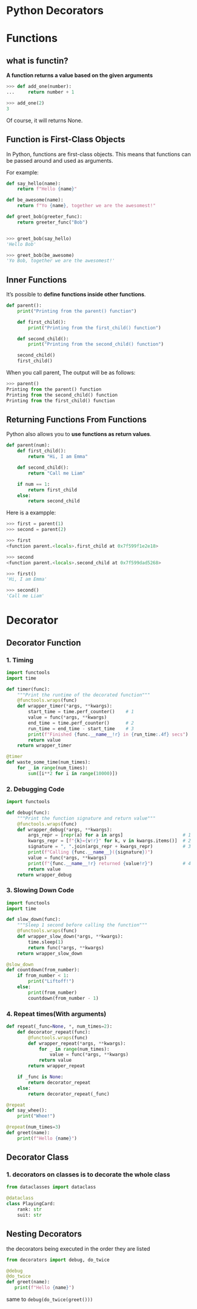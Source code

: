 Python Decorators
================

# Functions
## what is functin?
**A function returns a value based on the given arguments**

```python
>>> def add_one(number):
...     return number + 1

>>> add_one(2)
3

```
Of course, it will returns None.

## Function is First-Class Objects
In Python, functions are first-class objects. This means that functions can be passed around and used as arguments.

For example:
```python
def say_hello(name):
    return f"Hello {name}"

def be_awesome(name):
    return f"Yo {name}, together we are the awesomest!"

def greet_bob(greeter_func):
    return greeter_func("Bob")


>>> greet_bob(say_hello)
'Hello Bob'

>>> greet_bob(be_awesome)
'Yo Bob, together we are the awesomest!'
```

## Inner Functions
It’s possible to **define functions inside other functions**.
```python
def parent():
    print("Printing from the parent() function")

    def first_child():
        print("Printing from the first_child() function")

    def second_child():
        print("Printing from the second_child() function")

    second_child()
    first_child()
```

When you call parent, The output will be as follows:
```python
>>> parent()
Printing from the parent() function
Printing from the second_child() function
Printing from the first_child() function
```

## Returning Functions From Functions
Python also allows you to **use functions as return values**.
```python
def parent(num):
    def first_child():
        return "Hi, I am Emma"

    def second_child():
        return "Call me Liam"

    if num == 1:
        return first_child
    else:
        return second_child
```
Here is a exampple:
```python
>>> first = parent(1)
>>> second = parent(2)

>>> first
<function parent.<locals>.first_child at 0x7f599f1e2e18>

>>> second
<function parent.<locals>.second_child at 0x7f599dad5268>

>>> first()
'Hi, I am Emma'

>>> second()
'Call me Liam'
```

# Decorator 
## Decorator Function
### 1. Timing
```py
import functools
import time

def timer(func):
    """Print the runtime of the decorated function"""
    @functools.wraps(func)
    def wrapper_timer(*args, **kwargs):
        start_time = time.perf_counter()    # 1
        value = func(*args, **kwargs)
        end_time = time.perf_counter()      # 2
        run_time = end_time - start_time    # 3
        print(f"Finished {func.__name__!r} in {run_time:.4f} secs")
        return value
    return wrapper_timer

@timer
def waste_some_time(num_times):
    for _ in range(num_times):
        sum([i**2 for i in range(10000)])
```
### 2. Debugging Code
```py
import functools

def debug(func):
    """Print the function signature and return value"""
    @functools.wraps(func)
    def wrapper_debug(*args, **kwargs):
        args_repr = [repr(a) for a in args]                      # 1
        kwargs_repr = [f"{k}={v!r}" for k, v in kwargs.items()]  # 2
        signature = ", ".join(args_repr + kwargs_repr)           # 3
        print(f"Calling {func.__name__}({signature})")
        value = func(*args, **kwargs)
        print(f"{func.__name__!r} returned {value!r}")           # 4
        return value
    return wrapper_debug
```

### 3. Slowing Down Code
```py
import functools
import time

def slow_down(func):
    """Sleep 1 second before calling the function"""
    @functools.wraps(func)
    def wrapper_slow_down(*args, **kwargs):
        time.sleep(1)
        return func(*args, **kwargs)
    return wrapper_slow_down

@slow_down
def countdown(from_number):
    if from_number < 1:
        print("Liftoff!")
    else:
        print(from_number)
        countdown(from_number - 1)
```

### 4. Repeat times(With arguments)
```py
def repeat(_func=None, *, num_times=2):
    def decorator_repeat(func):
        @functools.wraps(func)
        def wrapper_repeat(*args, **kwargs):
            for _ in range(num_times):
                value = func(*args, **kwargs)
            return value
        return wrapper_repeat

    if _func is None:
        return decorator_repeat
    else:
        return decorator_repeat(_func)
```
```py
@repeat
def say_whee():
    print("Whee!")

@repeat(num_times=3)
def greet(name):
    print(f"Hello {name}")
```



## Decorator Class
### 1. decorators on classes is to decorate the whole class

```py
from dataclasses import dataclass

@dataclass
class PlayingCard:
    rank: str
    suit: str
```

## Nesting Decorators
 the decorators being executed in the order they are listed
 ```py
 from decorators import debug, do_twice

@debug
@do_twice
def greet(name):
    print(f"Hello {name}")
```
same to `debug(do_twice(greet()))`
